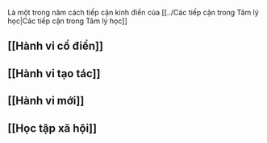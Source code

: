 Là một trong năm cách tiếp cận kinh điển của [[../Các tiếp cận trong Tâm lý học|Các tiếp cận trong Tâm lý học]]

## [[Hành vi cổ điển]]
## [[Hành vi tạo tác]]
## [[Hành vi mới]]
## [[Học tập xã hội]]


